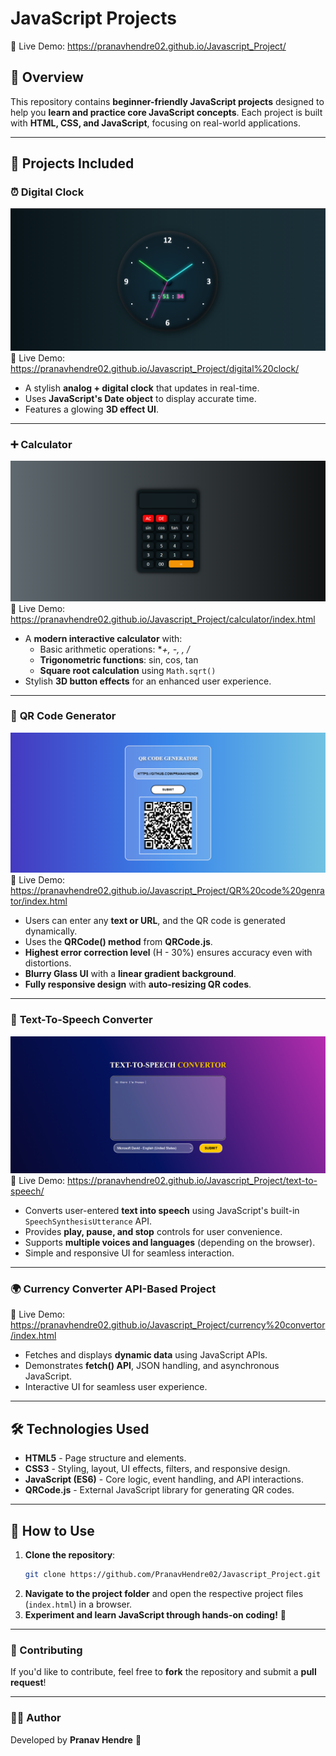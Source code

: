 # JavaScript Projects

🔗 Live Demo: https://pranavhendre02.github.io/Javascript_Project/

## 📌 Overview

This repository contains **beginner-friendly JavaScript projects** designed to help you **learn and practice core JavaScript concepts**. Each project is built with **HTML, CSS, and JavaScript**, focusing on real-world applications.

---

## 🚀 Projects Included

### ⏰ **Digital Clock**
![image alt](https://github.com/PranavHendre02/Javascript_Project/blob/4711eb90aab60d7eb4c7775326940c46a16cef5f/digital%20clock/Digital%20clock.png)
🔗 Live Demo: https://pranavhendre02.github.io/Javascript_Project/digital%20clock/
- A stylish **analog + digital clock** that updates in real-time.
- Uses **JavaScript's Date object** to display accurate time.
- Features a glowing **3D effect UI**.
---
### ➕ **Calculator**
![image alt](https://github.com/PranavHendre02/Javascript_Project/blob/4711eb90aab60d7eb4c7775326940c46a16cef5f/calculator/Calculator.png)
🔗 Live Demo: https://pranavhendre02.github.io/Javascript_Project/calculator/index.html
- A **modern interactive calculator** with:
  - Basic arithmetic operations: **+, -, *, /**
  - **Trigonometric functions**: sin, cos, tan
  - **Square root calculation** using `Math.sqrt()`
- Stylish **3D button effects** for an enhanced user experience.
--- 
### 📱 **QR Code Generator**
![image alt](https://github.com/PranavHendre02/Javascript_Project/blob/4711eb90aab60d7eb4c7775326940c46a16cef5f/QR%20code%20genrator/QRCode%20Generator.png)
🔗 Live Demo: https://pranavhendre02.github.io/Javascript_Project/QR%20code%20genrator/index.html
- Users can enter any **text or URL**, and the QR code is generated dynamically.
- Uses the **QRCode() method** from **QRCode.js**.
- **Highest error correction level** (H - 30%) ensures accuracy even with distortions.
- **Blurry Glass UI** with a **linear gradient background**.
- **Fully responsive design** with **auto-resizing QR codes**.
--- 
### 🎤 **Text-To-Speech Converter**
![image alt](https://github.com/PranavHendre02/Javascript_Project/blob/4b279b80366e383edba4d5c09b26465ca908b4ab/Text%20to%20Speech/Text-To-Speech.png)
🔗 Live Demo: https://pranavhendre02.github.io/Javascript_Project/text-to-speech/
- Converts user-entered **text into speech** using JavaScript's built-in `SpeechSynthesisUtterance` API.
- Provides **play, pause, and stop** controls for user convenience.
- Supports **multiple voices and languages** (depending on the browser).
- Simple and responsive UI for seamless interaction.
---
### 🌍 **Currency Converter API-Based Project**
🔗 Live Demo: https://pranavhendre02.github.io/Javascript_Project/currency%20convertor/index.html
- Fetches and displays **dynamic data** using JavaScript APIs.
- Demonstrates **fetch() API**, JSON handling, and asynchronous JavaScript.
- Interactive UI for seamless user experience.
---

## 🛠️ Technologies Used

- **HTML5** - Page structure and elements.
- **CSS3** - Styling, layout, UI effects, filters, and responsive design.
- **JavaScript (ES6)** - Core logic, event handling, and API interactions.
- **QRCode.js** - External JavaScript library for generating QR codes.

---

## 📌 How to Use

1. **Clone the repository**:
   ```sh
   git clone https://github.com/PranavHendre02/Javascript_Project.git
   ```
2. **Navigate to the project folder** and open the respective project files (`index.html`) in a browser.
3. **Experiment and learn JavaScript through hands-on coding!** 🚀

---

### 🤝 Contributing

If you'd like to contribute, feel free to **fork** the repository and submit a **pull request**!

---

### 👨‍💻 Author

Developed by **Pranav Hendre** 🚀

